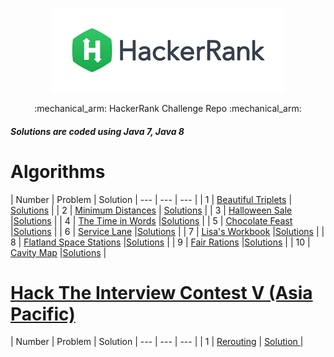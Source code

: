 <p align="center">
<a href="https://www.hackerrank.com/nguyendokhanhva1">
<img src="./download.png">
</a>
</p>
<p align="center">
:mechanical_arm:	HackerRank Challenge Repo :mechanical_arm:	
</p>
<h5>Solutions are coded using Java 7, Java 8</h5>

<ins><h1> Algorithms </h1></ins>
| Number | Problem | Solution
| --- | --- | --- |
| 1 | <a href="https://www.hackerrank.com/challenges/beautiful-triplets/problem">Beautiful Triplets</a>  | <a href="./Algorithm/BeautifulTriplets.java">Solutions</a> |
| 2 | <a href="https://www.hackerrank.com/challenges/minimum-distances/problem">Minimum Distances</a>     | <a href="./Algorithm/MinDistances.java">Solutions</a>  |
| 3 | <a href="https://www.hackerrank.com/challenges/halloween-sale/problem">Halloween Sale</a>           |<a href="./Algorithm/HalloweenSale.java">Solutions</a> |
| 4 | <a href="https://www.hackerrank.com/challenges/the-time-in-words/problem">The Time in Words</a>     |<a href="./Algorithm/TimetoWords.java">Solutions</a> |
| 5 | <a href="https://www.hackerrank.com/challenges/chocolate-feast/problem">Chocolate Feast</a>     |<a href="./Algorithm/ChocolateFeast.java">Solutions</a> |
| 6 | <a href="https://www.hackerrank.com/challenges/service-lane/problem">Service Lane</a>     |<a href="./Algorithm/ServiceLane.java">Solutions</a> |
| 7 | <a href="https://www.hackerrank.com/challenges/lisa-workbook/problem">Lisa's Workbook</a>     |<a href="./Algorithm/LisaWorkBook.java">Solutions</a> |
| 8 | <a href="https://www.hackerrank.com/challenges/flatland-space-stations/problem">Flatland Space Stations</a>     |<a href="./Algorithm/FlatSpace.java">Solutions</a> |
| 9 | <a href="https://www.hackerrank.com/challenges/fair-rations/problem">Fair Rations</a>     |<a href="./Algorithm/FairRations.java">Solutions</a> |
| 10 | <a href="https://www.hackerrank.com/challenges/cavity-map/problem">Cavity Map</a>     |<a href="./Algorithm/CavityMap.java">Solutions</a> |
<br />
<ins><h1>Hack The Interview Contest V (Asia Pacific)</h1></ins>
| Number | Problem | Solution
| --- | --- | --- |
| 1 | <a href="https://www.hackerrank.com/contests/hack-the-interview-v-asia-pacific/challenges/rerouting/copy-from/1324519534"> Rerouting</a> | <a href="./Algorithm/Rerouting.java"> Solution </a>|

